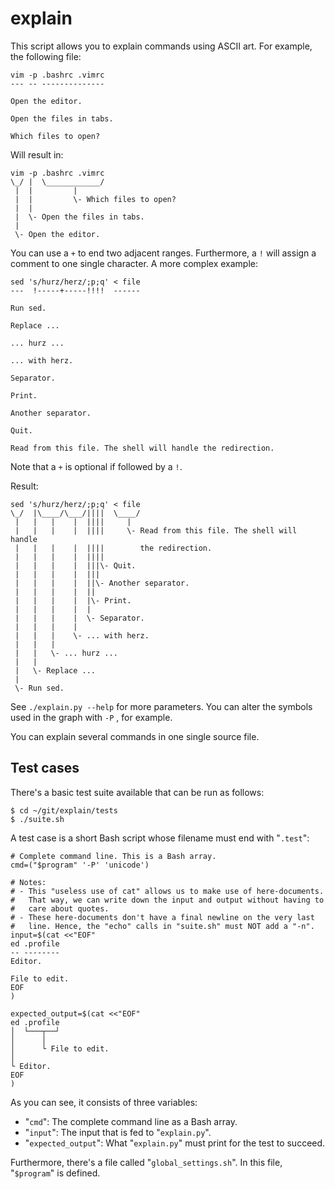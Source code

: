 explain
=======

This script allows you to explain commands using ASCII art. For example,
the following file:

	vim -p .bashrc .vimrc
	--- -- --------------

	Open the editor.

	Open the files in tabs.

	Which files to open?

Will result in:

	vim -p .bashrc .vimrc
	\_/ |  \____________/
	 |  |         |
	 |  |         \- Which files to open?
	 |  |
	 |  \- Open the files in tabs.
	 |
	 \- Open the editor.

You can use a `+` to end two adjacent ranges. Furthermore, a `!` will
assign a comment to one single character. A more complex example:

	sed 's/hurz/herz/;p;q' < file
	---  !-----+-----!!!!  ------

	Run sed.

	Replace ...

	... hurz ...

	... with herz.

	Separator.

	Print.

	Another separator.

	Quit.

	Read from this file. The shell will handle the redirection.

Note that a `+` is optional if followed by a `!`.

Result:

	sed 's/hurz/herz/;p;q' < file
	\_/  |\____/\___/||||  \____/
	 |   |   |    |  ||||     |
	 |   |   |    |  ||||     \- Read from this file. The shell will handle
	 |   |   |    |  ||||        the redirection.
	 |   |   |    |  ||||
	 |   |   |    |  |||\- Quit.
	 |   |   |    |  |||
	 |   |   |    |  ||\- Another separator.
	 |   |   |    |  ||
	 |   |   |    |  |\- Print.
	 |   |   |    |  |
	 |   |   |    |  \- Separator.
	 |   |   |    |
	 |   |   |    \- ... with herz.
	 |   |   |
	 |   |   \- ... hurz ...
	 |   |
	 |   \- Replace ...
	 |
	 \- Run sed.

See `./explain.py --help` for more parameters. You can alter the symbols
used in the graph with `-P` , for example.

You can explain several commands in one single source file.


Test cases
----------

There's a basic test suite available that can be run as follows:

	$ cd ~/git/explain/tests
	$ ./suite.sh

A test case is a short Bash script whose filename must end with
"`.test`":

	# Complete command line. This is a Bash array.
	cmd=("$program" '-P' 'unicode')

	# Notes:
	# - This "useless use of cat" allows us to make use of here-documents.
	#   That way, we can write down the input and output without having to
	#   care about quotes.
	# - These here-documents don't have a final newline on the very last
	#   line. Hence, the "echo" calls in "suite.sh" must NOT add a "-n".
	input=$(cat <<"EOF"
	ed .profile
	-- --------
	Editor.

	File to edit.
	EOF
	)

	expected_output=$(cat <<"EOF"
	ed .profile
	│  └───┬──┘
	│      │
	│      └ File to edit.
	│
	└ Editor.
	EOF
	)

As you can see, it consists of three variables:

* "`cmd`": The complete command line as a Bash array.
* "`input`": The input that is fed to "`explain.py`".
* "`expected_output`": What "`explain.py`" must print for the test to
  succeed.

Furthermore, there's a file called "`global_settings.sh`". In this file,
"`$program`" is defined.
